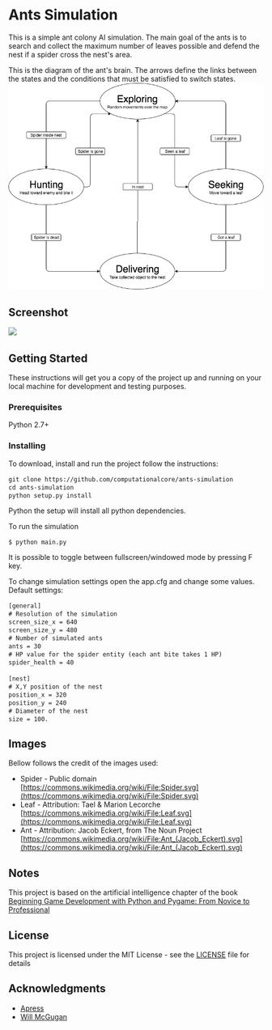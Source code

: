 # Ants Simulation

This is a simple ant colony AI simulation.
The main goal of the ants is to search and collect the maximum number of leaves possible and defend the nest if a spider
cross the nest's area.

This is the diagram of the ant's brain. The arrows define the links between the states and the conditions that must be
satisfied to switch states.
![](ant_states.jpg)

## Screenshot

![](ants-simulation.gif)

## Getting Started

These instructions will get you a copy of the project up and running on your local machine for development and testing purposes.

### Prerequisites

Python 2.7+

### Installing

To download, install and run the project follow the instructions:

```
git clone https://github.com/computationalcore/ants-simulation
cd ants-simulation
python setup.py install
```

Python the setup will install all python dependencies.

To run the simulation

```
$ python main.py
```

It is possible to toggle between fullscreen/windowed mode by pressing F key.

To change simulation settings open the app.cfg and change some values.
Default settings:
```
[general]
# Resolution of the simulation
screen_size_x = 640
screen_size_y = 480
# Number of simulated ants
ants = 30
# HP value for the spider entity (each ant bite takes 1 HP)
spider_health = 40

[nest]
# X,Y position of the nest
position_x = 320
position_y = 240
# Diameter of the nest
size = 100.
```

## Images

Bellow follows the credit of the images used:

* Spider - Public domain [https://commons.wikimedia.org/wiki/File:Spider.svg](https://commons.wikimedia.org/wiki/File:Spider.svg)
* Leaf - Attribution: Tael & Marion Lecorche [https://commons.wikimedia.org/wiki/File:Leaf.svg](https://commons.wikimedia.org/wiki/File:Leaf.svg)
* Ant - Attribution: Jacob Eckert, from The Noun Project [https://commons.wikimedia.org/wiki/File:Ant_(Jacob_Eckert).svg](https://commons.wikimedia.org/wiki/File:Ant_(Jacob_Eckert).svg)

## Notes
This project is based on the artificial intelligence chapter of the book [Beginning Game Development with Python and Pygame:
From Novice to Professional](https://www.apress.com/br/book/9781590598726)

## License

This project is licensed under the MIT License - see the [LICENSE](LICENSE) file for details


## Acknowledgments
* [Apress](https://www.apress.com/br/book/9781590598726)
* [Will McGugan](https://www.willmcgugan.com/)
